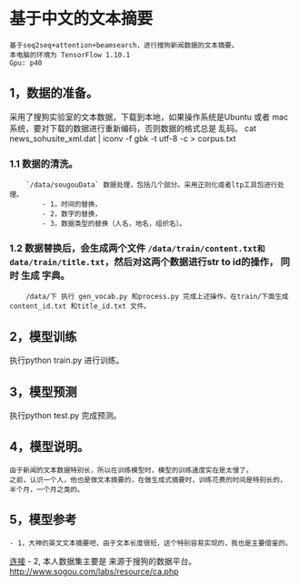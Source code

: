 # 基于中文的文本摘要
	基于seq2seq+attention+beamsearch，进行搜狗新闻数据的文本摘要。
	本电脑的环境为 TensorFlow 1.10.1
	Gpu: p40
## 1，数据的准备。
   采用了搜狗实验室的文本数据，下载到本地，如果操作系统是Ubuntu 或者 mac系统，要对下载的数据进行重新编码，否则数据的格式总是 乱码。
	cat news_sohusite_xml.dat | iconv -f gbk -t utf-8 -c  > corpus.txt

### 1.1 数据的清洗。
		`/data/sougouData` 数据处理，包括几个部分。采用正则化或者ltp工具包进行处理。
			- 1，时间的替换，
			- 2，数字的替换，
			- 3，数据类型的替换（人名，地名，组织名）。
### 1.2 数据替换后，会生成两个文件 `/data/train/content.txt和 data/train/title.txt`，然后对这两个数据进行str to id的操作， 同时 生成 字典。
		/data/下 执行 gen_vocab.py 和process.py 完成上述操作。在train/下面生成 content_id.txt 和title_id.txt 文件。

## 2，模型训练
   执行python train.py 进行训练。
## 3，模型预测
   执行python test.py 完成预测。

## 4，模型说明。
	由于新闻的文本数据特别长，所以在训练模型时，模型的训练速度实在是太慢了。
	之前，认识一个人，他也是做文本摘要的，在做生成式摘要时，训练花费的时间是特别长的， 半个月，一个月之类的。

## 5，模型参考
	- 1，大神的英文文本摘要吧，由于文本长度很短，这个特别容易实现的，我也是主要借鉴的。
[连接](https://github.com/dongjun-Lee/text-summarization-tensorflow)
	- 2, 本人数据集主要是 来源于搜狗的数据平台。 
   http://www.sogou.com/labs/resource/ca.php
